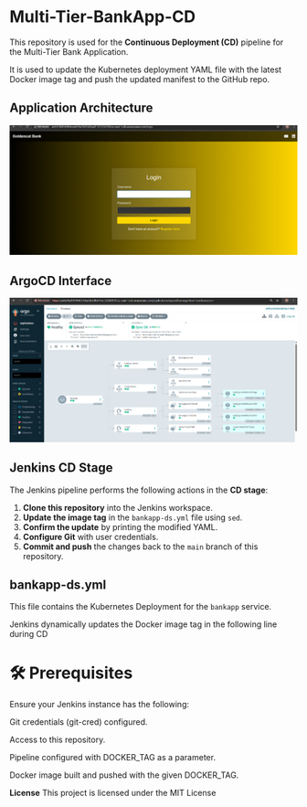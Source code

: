 # Multi-Tier-BankApp-CD

This repository is used for the **Continuous Deployment (CD)** pipeline for the Multi-Tier Bank Application.

It is used to update the Kubernetes deployment YAML file with the latest Docker image tag and push the updated manifest to the GitHub repo.

## Application Architecture

![Application](Application.png)

## ArgoCD Interface

![ArgoCD Interface](Argocd.png)

## Jenkins CD Stage

The Jenkins pipeline performs the following actions in the **CD stage**:

1. **Clone this repository** into the Jenkins workspace.
2. **Update the image tag** in the `bankapp-ds.yml` file using `sed`.
3. **Confirm the update** by printing the modified YAML.
4. **Configure Git** with user credentials.
5. **Commit and push** the changes back to the `main` branch of this repository.

   
##  bankapp-ds.yml

This file contains the Kubernetes Deployment for the `bankapp` service.

Jenkins dynamically updates the Docker image tag in the following line during CD


# 🛠️ Prerequisites
Ensure your Jenkins instance has the following:

Git credentials (git-cred) configured.

Access to this repository.

Pipeline configured with DOCKER_TAG as a parameter.

Docker image built and pushed with the given DOCKER_TAG.

**License**
This project is licensed under the MIT License

